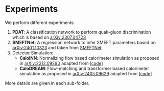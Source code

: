 # Experiments

We perform different experiments:

1. **PDAT**: A classification network to perform quak-gluon discrimination which is based on [arXiv:2307.04723](https://arxiv.org/abs/2307.04723)
2. **SMEFTNet**: A regression network to infer SMEFT parameters based on [arXiv:2401.10323](https://arxiv.org/abs/2401.10323) and taken from [SMEFTNet](https://github.com/HephyAnalysisSW/SMEFTNet/tree/master/)
3. Detector Simulation:
    - **CaloINN**: Normalizing flow based calorimeter simulation as proposed in [arXiv:2312.09290](https://arxiv.org/abs/2312.09290) adapted from [[code]](https://github.com/heidelberg-hepml/CaloINN)
    - **CaloDREAM**: Flow-matching and transformer based calorimeter simulation as proposed in [arXiv:2405.09629](https://arxiv.org/abs/2405.09629) adapted from [[code]](https://github.com/heidelberg-hepml/calo_dreamer)

More details are given in each sub-folder.
